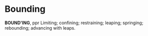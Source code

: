 # Bounding

**BOUND'ING**, ppr Limiting; confining; restraining; leaping; springing; rebounding; advancing with leaps.